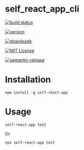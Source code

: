 # self_react_app_cli



[![build status](https://img.shields.io/travis/maumercado/self_react_app_cli.svg?style=popout-square)](https://travis-ci.org/maumercado/self_react_app_cli)

[![version](https://img.shields.io/npm/v/self-react-app.svg?style=popout-square)](http://npm.im/self-react-app)

[![downloads](https://img.shields.io/npm/dm/self-react-app.svg?style=popout-square)](http://npm-stat.com/charts.html?package=self-react-app&from=2019-06-01)

[![MIT License](https://img.shields.io/npm/l/self-react-app.svg?style=popout-squar)](http://opensource.org/licenses/MIT)

[![semantic-release](https://img.shields.io/badge/%20%20%F0%9F%93%A6%F0%9F%9A%80-semantic--release-e10079.svg?style=flat-square)](https://github.com/semantic-release/semantic-release)

# Installation

```npm install -g self-react-app```

# Usage

```self-react-app test```

Or

```npx self-react-app test```